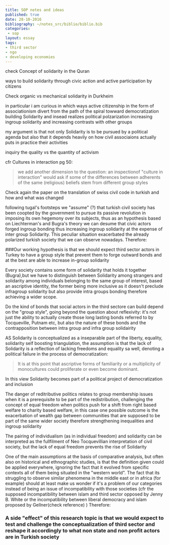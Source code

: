 ```yaml
---
title: SOP notes and ideas
published: true
date: 28-10-2016
bibliography: ~/notes_src/biblio/biblio.bib
categories:
 - sop
layout: essay
tags:
- third sector
- ngo
- developing economies
---
```



check Concept of solidarity in the Quran

ways to build solidarity through civic action and active participation by citizens


Check organic vs mechanical solidarity in Durkheim

in particular i am curious in which ways active citizenship in the form of associationism divert from the path of the spiral towward democratization building Solidarity and insead realizes political polzarization increasing ingroup solidarity and increasing contrasts with other groups

my argument is that not only Solidarity is to be pursued by a political agenda but also that it depends heavily on how civil associaions actually puts in practice their activities

inquiry the quality vs the quantity of activism

cfr Cultures in interaction pg 50:
>we add another dimension to the question: an inspectionof "culture in interaction" would ask if some of the differences between adherents of the same (religious) beliefs stem from different group styles

Check again the paper on the translation of swiss civil code in turkish and how and what was changed 

following tugal's footsteps we "assume" (?) that turkish civil society has been coopted by the government to pursue its passive revolution in imposing its own hegemony over its subjects, thus as an hypothesis based on Liechterman's and Bugra's theory we can desume that civic actors forged ingroup bonding thus increasing ingroup solidarity at the expense of inter group Solidarity. This peculiar situation exacerbated the already polarized turkish society that we can observe nowadays. Therefore:

###Our working hypothesis is that we should expect third sector actors in Turkey to have a group style that prevent them to forge outward bonds and at the best are able to increase in-group solidarity


Every society contains some form of solidarity that holds it together (Bugra),but we have to distinguish between Solidarity among strangers and solidarity among individuals belonging to the same group of interest, based an ascriptive identity, the former being more inclusive as it doesn't preclude infragroup solidarity but also provide intra groups bonding therefore achieving a wider scope.

Do the kind of bonds that social actors in the third sectore can build depend on the "group style", going beyond the question about reflexivity: it's not just the ability to actually create those long lasting bonds referred to by Tocqueville, Putnam etc, but also the nature of these bonds and the contrapposition between intra group and infra group solidairity

AS Solidarity is conceptualized as a inseparable part of the liberty, equality, solidarity self boosting triangulation, the assumption is that the lack of Solidarity is a reflection of lacking freedoms and equality sa well, denoting a political failure in the process of democratization:
>It is at this point that ascriptive forms of familiarity or a  multiplicity of monocultures could proliferate or even become dominant.

In this view Solidarity becomes part of a political project of democratization and inclusion

The danger of reditributive politics relates to group membership issues when it is a prerequisite to be part of the redistribution, challenging the concept of equal freedom when politics push for a shift from right based welfare to charity based welfare, in this case one possible outcome is the exacerbation of wealth gap between communities that are supposed to be part of the same wider society therefore strengthening inequalities and ingroup solidarity

The pairing of individualism (as in individual freedom) and solidarity can be interpreted as the fullfilment of Neo Tocquevillian interpretation of civil society, but the lack of equal freedom prevents the rise of Solidarity

One of the main assumptions at the basis of comparative analysis, but often also on historical and ethnographic studies, is that the definition given could be applied everywhere, ignoring the fact that it evolved from specific contexts all of them being situated in the "western world". The fact that its struggling to observe similar phenomena in the middle east or in africa (for example) should at least make us wonder if it's a problem of our categories instead of being an issue of incompatibility with those societies (cfr the supposed incompatibility between islam and third sector opposed by Jenny B. White or the incompatibility between liberal democracy and islam proposed by Gellner(check reference) ) Therefore:

### A side "effect" of this research topic is that we would expect to test and challenge the conceptualization of third sector and reshape it accordingly to what non state and non profit actors are in Turkish society
